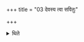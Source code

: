 +++
title = "03 देवस्य त्वा सवितुः"

+++

<details><summary>थिते</summary>

देवस्य त्वा सवितुः प्रसव इत्यभ्रिमादायाभ्रिरसि नारिरसीत्यभिमन्त्रयते ३
</details>

